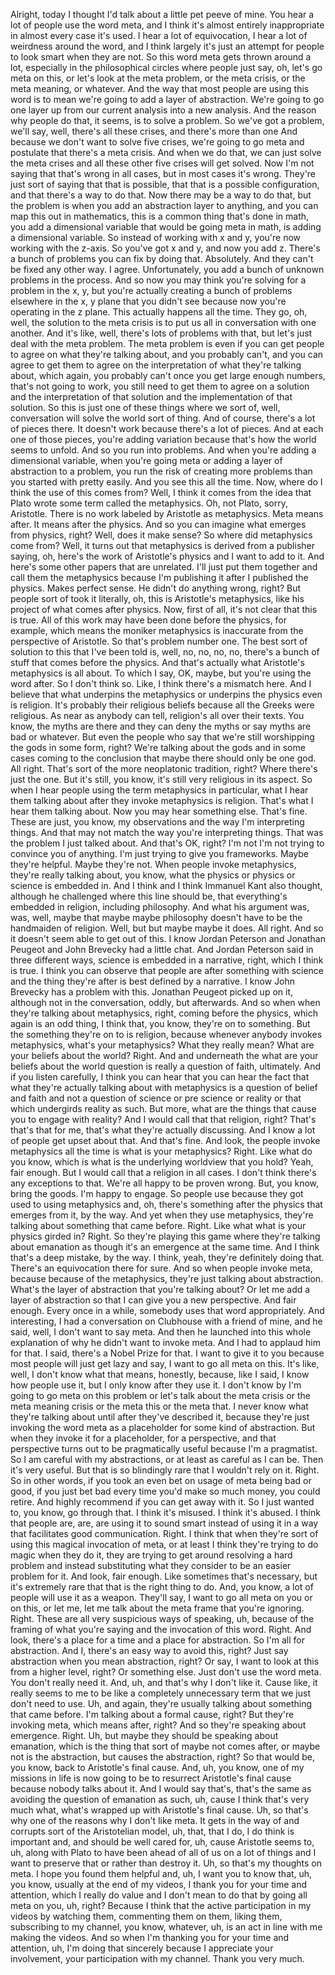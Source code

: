  Alright, today I thought I'd talk about a little pet peeve of mine. You hear a lot of people use the word meta, and I think it's almost entirely inappropriate in almost every case it's used. I hear a lot of equivocation, I hear a lot of weirdness around the word, and I think largely it's just an attempt for people to look smart when they are not. So this word meta gets thrown around a lot, especially in the philosophical circles where people just say, oh, let's go meta on this, or let's look at the meta problem, or the meta crisis, or the meta meaning, or whatever. And the way that most people are using this word is to mean we're going to add a layer of abstraction. We're going to go one layer up from our current analysis into a new analysis. And the reason why people do that, it seems, is to solve a problem. So we've got a problem, we'll say, well, there's all these crises, and there's more than one And because we don't want to solve five crises, we're going to go meta and postulate that there's a meta crisis. And when we do that, we can just solve the meta crises and all these other five crises will get solved. Now I'm not saying that that's wrong in all cases, but in most cases it's wrong. They're just sort of saying that that is possible, that that is a possible configuration, and that there's a way to do that. Now there may be a way to do that, but the problem is when you add an abstraction layer to anything, and you can map this out in mathematics, this is a common thing that's done in math, you add a dimensional variable that would be going meta in math, is adding a dimensional variable. So instead of working with x and y, you're now working with the z-axis. So you've got x and y, and now you add z. There's a bunch of problems you can fix by doing that. Absolutely. And they can't be fixed any other way. I agree. Unfortunately, you add a bunch of unknown problems in the process. And so now you may think you're solving for a problem in the x, y, but you're actually creating a bunch of problems elsewhere in the x, y plane that you didn't see because now you're operating in the z plane. This actually happens all the time. They go, oh, well, the solution to the meta crisis is to put us all in conversation with one another. And it's like, well, there's lots of problems with that, but let's just deal with the meta problem. The meta problem is even if you can get people to agree on what they're talking about, and you probably can't, and you can agree to get them to agree on the interpretation of what they're talking about, which again, you probably can't once you get large enough numbers, that's not going to work, you still need to get them to agree on a solution and the interpretation of that solution and the implementation of that solution. So this is just one of these things where we sort of, well, conversation will solve the world sort of thing. And of course, there's a lot of pieces there. It doesn't work because there's a lot of pieces. And at each one of those pieces, you're adding variation because that's how the world seems to unfold. And so you run into problems. And when you're adding a dimensional variable, when you're going meta or adding a layer of abstraction to a problem, you run the risk of creating more problems than you started with pretty easily. And you see this all the time. Now, where do I think the use of this comes from? Well, I think it comes from the idea that Plato wrote some term called the metaphysics. Oh, not Plato, sorry, Aristotle. There is no work labeled by Aristotle as metaphysics. Meta means after. It means after the physics. And so you can imagine what emerges from physics, right? Well, does it make sense? So where did metaphysics come from? Well, it turns out that metaphysics is derived from a publisher saying, oh, here's the work of Aristotle's physics and I want to add to it. And here's some other papers that are unrelated. I'll just put them together and call them the metaphysics because I'm publishing it after I published the physics. Makes perfect sense. He didn't do anything wrong, right? But people sort of took it literally, oh, this is Aristotle's metaphysics, like his project of what comes after physics. Now, first of all, it's not clear that this is true. All of this work may have been done before the physics, for example, which means the moniker metaphysics is inaccurate from the perspective of Aristotle. So that's problem number one. The best sort of solution to this that I've been told is, well, no, no, no, no, there's a bunch of stuff that comes before the physics. And that's actually what Aristotle's metaphysics is all about. To which I say, OK, maybe, but you're using the word after. So I don't think so. Like, I think there's a mismatch here. And I believe that what underpins the metaphysics or underpins the physics even is religion. It's probably their religious beliefs because all the Greeks were religious. As near as anybody can tell, religion's all over their texts. You know, the myths are there and they can deny the myths or say myths are bad or whatever. But even the people who say that we're still worshipping the gods in some form, right? We're talking about the gods and in some cases coming to the conclusion that maybe there should only be one god. All right. That's sort of the more neoplatonic tradition, right? Where there's just the one. But it's still, you know, it's still very religious in its aspect. So when I hear people using the term metaphysics in particular, what I hear them talking about after they invoke metaphysics is religion. That's what I hear them talking about. Now you may hear something else. That's fine. These are just, you know, my observations and the way I'm interpreting things. And that may not match the way you're interpreting things. That was the problem I just talked about. And that's OK, right? I'm not I'm not trying to convince you of anything. I'm just trying to give you frameworks. Maybe they're helpful. Maybe they're not. When people invoke metaphysics, they're really talking about, you know, what the physics or physics or science is embedded in. And I think and I think Immanuel Kant also thought, although he challenged where this line should be, that everything's embedded in religion, including philosophy. And what his argument was, was, well, maybe that maybe maybe philosophy doesn't have to be the handmaiden of religion. Well, but but maybe maybe it does. All right. And so it doesn't seem able to get out of this. I know Jordan Peterson and Jonathan Peugeot and John Brevecky had a little chat. And Jordan Peterson said in three different ways, science is embedded in a narrative, right, which I think is true. I think you can observe that people are after something with science and the thing they're after is best defined by a narrative. I know John Brevecky has a problem with this. Jonathan Peugeot picked up on it, although not in the conversation, oddly, but afterwards. And so when when they're talking about metaphysics, right, coming before the physics, which again is an odd thing, I think that, you know, they're on to something. But the something they're on to is religion, because whenever anybody invokes metaphysics, what's your metaphysics? What they really mean? What are your beliefs about the world? Right. And and underneath the what are your beliefs about the world question is really a question of faith, ultimately. And if you listen carefully, I think you can hear that you can hear the fact that what they're actually talking about with metaphysics is a question of belief and faith and not a question of science or pre science or reality or that which undergirds reality as such. But more, what are the things that cause you to engage with reality? And I would call that that religion, right? That's that's that for me, that's what they're actually discussing. And I know a lot of people get upset about that. And that's fine. And look, the people invoke metaphysics all the time is what is your metaphysics? Right. Like what do you know, which is what is the underlying worldview that you hold? Yeah, fair enough. But I would call that a religion in all cases. I don't think there's any exceptions to that. We're all happy to be proven wrong. But, you know, bring the goods. I'm happy to engage. So people use because they got used to using metaphysics and, oh, there's something after the physics that emerges from it, by the way. And yet when they use metaphysics, they're talking about something that came before. Right. Like what what is your physics girded in? Right. So they're playing this game where they're talking about emanation as though it's an emergence at the same time. And I think that's a deep mistake, by the way. I think, yeah, they're definitely doing that. There's an equivocation there for sure. And so when people invoke meta, because because of the metaphysics, they're just talking about abstraction. What's the layer of abstraction that you're talking about? Or let me add a layer of abstraction so that I can give you a new perspective. And fair enough. Every once in a while, somebody uses that word appropriately. And interesting, I had a conversation on Clubhouse with a friend of mine, and he said, well, I don't want to say meta. And then he launched into this whole explanation of why he didn't want to invoke meta. And I had to applaud him for that. I said, there's a Nobel Prize for that. I want to give it to you because most people will just get lazy and say, I want to go all meta on this. It's like, well, I don't know what that means, honestly, because, like I said, I know how people use it, but I only know after they use it. I don't know by I'm going to go meta on this problem or let's talk about the meta crisis or the meta meaning crisis or the meta this or the meta that. I never know what they're talking about until after they've described it, because they're just invoking the word meta as a placeholder for some kind of abstraction. But when they invoke it for a placeholder, for a perspective, and that perspective turns out to be pragmatically useful because I'm a pragmatist. So I am careful with my abstractions, or at least as careful as I can be. Then it's very useful. But that is so blindingly rare that I wouldn't rely on it. Right. So in other words, if you took an even bet on usage of meta being bad or good, if you just bet bad every time you'd make so much money, you could retire. And highly recommend if you can get away with it. So I just wanted to, you know, go through that. I think it's misused. I think it's abused. I think that people are, are, are using it to sound smart instead of using it in a way that facilitates good communication. Right. I think that when they're sort of using this magical invocation of meta, or at least I think they're trying to do magic when they do it, they are trying to get around resolving a hard problem and instead substituting what they consider to be an easier problem for it. And look, fair enough. Like sometimes that's necessary, but it's extremely rare that that is the right thing to do. And, you know, a lot of people will use it as a weapon. They'll say, I want to go all meta on you or on this, or let me, let me talk about the meta frame that you're ignoring. Right. These are all very suspicious ways of speaking, uh, because of the framing of what you're saying and the invocation of this word. Right. And look, there's a place for a time and a place for abstraction. So I'm all for abstraction. And I, there's an easy way to avoid this, right? Just say abstraction when you mean abstraction, right? Or say, I want to look at this from a higher level, right? Or something else. Just don't use the word meta. You don't really need it. And, uh, and that's why I don't like it. Cause like, it really seems to me to be like a completely unnecessary term that we just don't need to use. Uh, and again, they're usually talking about something that came before. I'm talking about a formal cause, right? But they're invoking meta, which means after, right? And so they're speaking about emergence. Right. Uh, but maybe they should be speaking about emanation, which is the thing that sort of maybe not comes after, or maybe not is the abstraction, but causes the abstraction, right? So that would be, you know, back to Aristotle's final cause. And, uh, you know, one of my missions in life is now going to be to resurrect Aristotle's final cause because nobody talks about it. And I would say that's, that's the same as avoiding the question of emanation as such, uh, cause I think that's very much what, what's wrapped up with Aristotle's final cause. Uh, so that's why one of the reasons why I don't like meta. It gets in the way of and corrupts sort of the Aristotelian model, uh, that, that I do, I do think is important and, and should be well cared for, uh, cause Aristotle seems to, uh, along with Plato to have been ahead of all of us on a lot of things and I want to preserve that or rather than destroy it. Uh, so that's my thoughts on meta. I hope you found them helpful and, uh, I want you to know that, uh, you know, usually at the end of my videos, I thank you for your time and attention, which I really do value and I don't mean to do that by going all meta on you, uh, right? Because I think that the active participation in my videos by watching them, commenting them on them, liking them, subscribing to my channel, you know, whatever, uh, is an act in line with me making the videos. And so when I'm thanking you for your time and attention, uh, I'm doing that sincerely because I appreciate your involvement, your participation with my channel. Thank you very much.
